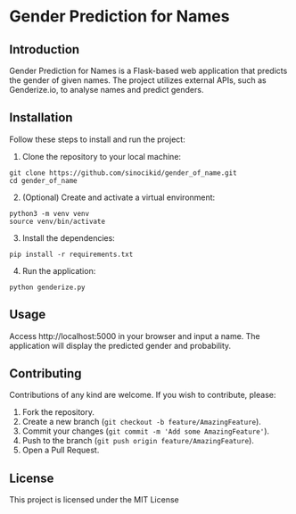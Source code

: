 # Gender Prediction for Names

## Introduction

Gender Prediction for Names is a Flask-based web application that predicts the gender of given names. The project utilizes external APIs, such as Genderize.io, to analyse names and predict genders.

## Installation

Follow these steps to install and run the project:

1. Clone the repository to your local machine:
```
git clone https://github.com/sinocikid/gender_of_name.git
cd gender_of_name
```
2. (Optional) Create and activate a virtual environment:
```
python3 -m venv venv
source venv/bin/activate
```
3.  Install the dependencies:
```
pip install -r requirements.txt
```
4. Run the application:
```
python genderize.py
```

## Usage

Access http://localhost:5000 in your browser and input a name. The application will display the predicted gender and probability.

## Contributing

Contributions of any kind are welcome. If you wish to contribute, please:

1. Fork the repository.
2. Create a new branch (`git checkout -b feature/AmazingFeature`).
3. Commit your changes (`git commit -m 'Add some AmazingFeature'`).
4. Push to the branch (`git push origin feature/AmazingFeature`).
5. Open a Pull Request.

## License

This project is licensed under the MIT License 
